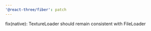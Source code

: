 ```yaml
---
'@react-three/fiber': patch
---
```


fix(native): TextureLoader should remain consistent with FileLoader
